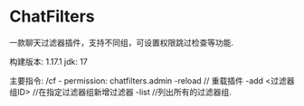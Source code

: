 # ChatFilters
一款聊天过滤器插件，支持不同组，可设置权限跳过检查等功能.

构建版本: 1.17.1
jdk: 17

主要指令: 
/cf   -  permission: chatfilters.admin
    -reload             // 重载插件
    -add <过滤器组ID>     //在指定过滤器组新增过滤器
    -list               //列出所有的过滤器组.

